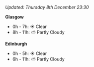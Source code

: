 *Updated: Thursday 8th December 23:30*

**Glasgow**

* 0h - 7h: :sunny: Clear
* 8h - 11h: :partly_sunny: Partly Cloudy

**Edinburgh**

* 0h - 5h: :sunny: Clear
* 6h - 11h: :partly_sunny: Partly Cloudy

